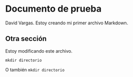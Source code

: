 
# Documento de prueba

David Vargas.
Estoy creando mi primer archivo Markdown.

## Otra sección

Estoy modificando este archivo.


```
mkdir directorio
```

O también `mkdir directorio`
